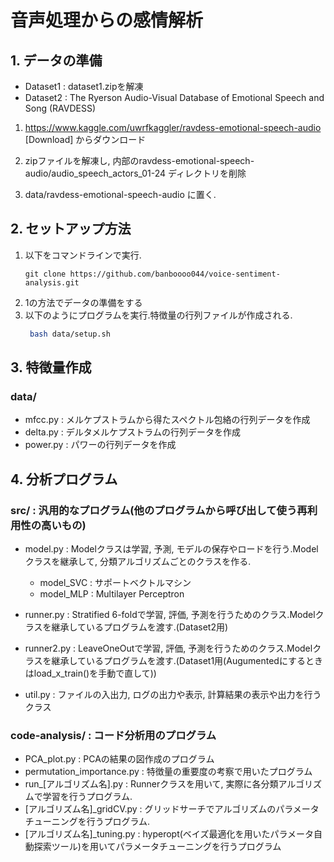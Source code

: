 # 音声処理からの感情解析

## 1. データの準備
* Dataset1 : dataset1.zipを解凍
* Dataset2 : The Ryerson Audio-Visual Database of Emotional Speech and Song (RAVDESS)

1. https://www.kaggle.com/uwrfkaggler/ravdess-emotional-speech-audio
[Download] からダウンロード

2. zipファイルを解凍し, 内部のravdess-emotional-speech-audio/audio_speech_actors_01-24 ディレクトリを削除

3. data/ravdess-emotional-speech-audio に置く.

## 2. セットアップ方法

1. 以下をコマンドラインで実行.
   ```
   git clone https://github.com/banboooo044/voice-sentiment-analysis.git
   ```
2. 1の方法でデータの準備をする
3. 以下のようにプログラムを実行.特徴量の行列ファイルが作成される.
   ```bash
    bash data/setup.sh
   ```

## 3. 特徴量作成

### data/
* mfcc.py : メルケプストラムから得たスペクトル包絡の行列データを作成
* delta.py : デルタメルケプストラムの行列データを作成
* power.py : パワーの行列データを作成

## 4. 分析プログラム

### src/ : 汎用的なプログラム(他のプログラムから呼び出して使う再利用性の高いもの)

* model.py : Modelクラスは学習, 予測, モデルの保存やロードを行う.Modelクラスを継承して, 分類アルゴリズムごとのクラスを作る.
  * model_SVC : サポートベクトルマシン
  * model_MLP : Multilayer Perceptron
  
* runner.py : Stratified 6-foldで学習, 評価, 予測を行うためのクラス.Modelクラスを継承しているプログラムを渡す.(Dataset2用)

* runner2.py : LeaveOneOutで学習, 評価, 予測を行うためのクラス.Modelクラスを継承しているプログラムを渡す.(Dataset1用(Augumentedにするときはload_x_train()を手動で直して))

* util.py : ファイルの入出力, ログの出力や表示, 計算結果の表示や出力を行うクラス

### code-analysis/ : コード分析用のプログラム

* PCA_plot.py : PCAの結果の図作成のプログラム
* permutation_importance.py : 特徴量の重要度の考察で用いたプログラム
* run_[アルゴリズム名].py : Runnerクラスを用いて, 実際に各分類アルゴリズムで学習を行うプログラム.
* [アルゴリズム名]_gridCV.py : グリッドサーチでアルゴリズムのパラメータチューニングを行うプログラム.
* [アルゴリズム名]_tuning.py : hyperopt(ベイズ最適化を用いたパラメータ自動探索ツール)を用いてパラメータチューニングを行うプログラム

